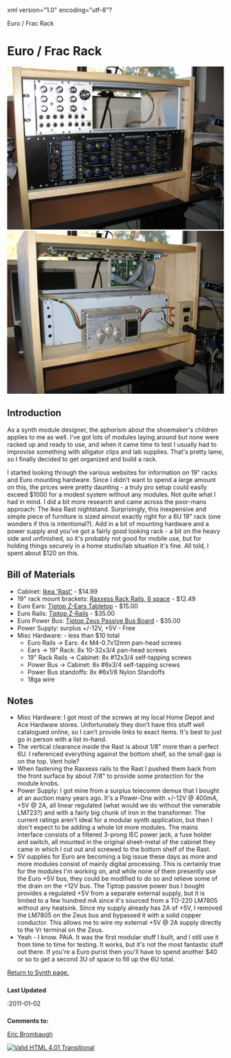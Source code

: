 xml version="1.0" encoding="utf-8"?



Euro / Frac Rack



# Euro / Frac Rack



![A series](rack_front.jpg)
![B series](rack_back.jpg)



## Introduction


As a synth module designer, the aphorism about the shoemaker's children applies to me as well. I've
got lots of modules laying around but none were racked up and ready to use, and when it came time to
test I usually had to improvise something with alligator clips and lab supplies. That's pretty lame,
so I finally decided to get organized and build a rack.


I started looking through the various websites for information on 19" racks and Euro mounting
hardware. Since I didn't want to spend a large amount on this, the prices were pretty daunting - a truly
pro setup could easily exceed $1000 for a modest system without any modules. Not quite what I had in mind.
I did a bit more research and came across the poor-mans approach: The Ikea Rast nightstand. Surprisingly,
this inexpensive and simple piece of furniture is sized almost exactly right for a 6U 19" rack (one wonders
if this is intentional?). Add in a bit of mounting hardware and a power supply and you've got a fairly good
looking rack - a bit on the heavy side and unfinished, so it's probably not good for mobile use, but for
holding things securely in a home studio/lab situation it's fine. All told, I spent about $120 on this.


## Bill of Materials


* Cabinet: [Ikea 'Rast'](http://www.ikea.com/us/en/catalog/products/44361109) - $14.99
* 19" rack mount brackets: [Raxxess Rack Rails, 6 space](http://www.guitarcenter.com/Raxxess-Rack-Rails--Pair--100996099-i1427163.gc) - $12.49
* Euro Ears: [Tiptop Z-Ears Tabletop](http://www.analoguehaven.com/tiptopaudio/zearstabletop/) - $15.00
* Euro Rails: [Tiptop Z-Rails](http://www.analoguehaven.com/tiptopaudio/zrails/) - $35.00
* Euro Power Bus: [Tiptop Zeus Passive Bus Board](http://www.analoguehaven.com/tiptopaudio/zeuspassive/) - $35.00
* Power Supply: surplus +/-12V, +5V - Free
* Misc Hardware: - less than $10 total
	+ Euro Rails -> Ears: 4x M4-0.7x12mm pan-head screws
	+ Ears -> 19" Rack: 8x 10-32x3/4 pan-head screws
	+ 19" Rack Rails -> Cabinet: 8x #12x3/4 self-tapping screws
	+ Power Bus -> Cabinet: 8x #6x3/4 self-tapping screws
	+ Power Bus standoffs: 8x #6x1/8 Nylon Standoffs
	+ 18ga wire


## Notes


* Misc Hardware: I got most of the screws at my local Home Depot and Ace Hardware
 stores. Unfortunately they don't have this stuff well catalogued online, so I can't
 provide links to exact items. It's best to just go in person with a list in-hand.
* The vertical clearance inside the Rast is about 1/8" more than a perfect 6U. I
 referenced everything against the bottom shelf, so the small gap is on the top.
 Vent hole?
* When fastening the Raxxess rails to the Rast I pushed them back from the front
 surface by about 7/8" to provide some protection for the module knobs.
* Power Supply: I got mine from a surplus telecomm demux that I bought at an auction
 many years ago. It's a Power-One with +/-12V @ 400mA, +5V @ 2A, all linear regulated
 (what would we do without the venerable LM723?) and with a fairly big chunk of iron in
 the transformer. The current ratings aren't ideal for a modular synth application, but
 then I don't expect to be adding a whole lot more modules. The mains interface consists
 of a filtered 3-prong IEC power jack, a fuse holder and switch, all mounted in the
 original sheet-metal of the cabinet they came in which I cut out and screwed to the
 bottom shelf of the Rast.
* 5V supplies for Euro are becoming a big issue these days as more and more modules
 consist of mainly digital processing. This is certainly true for the modules I'm working
 on, and while none of them presently use the Euro +5V bus, they could be modified to do
 so and relieve some of the drain on the +12V bus. The Tiptop passive power bus I bought
 provides a regulated +5V from a separate external supply, but it is limited to a few
 hundred mA since it's sourced from a TO-220 LM7805 without any heatsink. Since my supply
 already has 2A of +5V, I removed the LM7805 on the Zeus bus and bypassed it with a solid
 copper conductor. This allows me to wire my external +5V @ 2A supply directly to the Vr
 terminal on the Zeus.
 * Yeah - I know. PAiA. It was the first modular stuff I built, and I still use it from
 time to time for testing. It works, but it's not the most fantastic stuff out there. If
 you're a Euro purist then you'll have to spend another $40 or so to get a second 3U of
 space to fill up the 6U total.


[Return to Synth page.](../index.html)
##### 
**Last Updated**


:2011-01-02
##### 
**Comments to:**


[Eric Brombaugh](mailto:ebrombaugh1@cox.net)

[![Valid HTML 4.01 Transitional](http://www.w3.org/Icons/valid-html401)](http://validator.w3.org/check?uri=referer)







